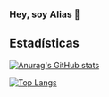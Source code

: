 ### Hey, soy Alias 👋

## Estadísticas

[![Anurag's GitHub stats](https://github-readme-stats.vercel.app/api?username=sefhi)](https://github.com/anuraghazra/github-readme-stats)

[![Top Langs](https://github-readme-stats.vercel.app/api/top-langs/?username=sefhi&layout=compact)](https://github.com/anuraghazra/github-readme-stats)
<!--
**sefhi/sefhi** is a ✨ _special_ ✨ repository because its `README.md` (this file) appears on your GitHub profile.

Here are some ideas to get you started:

- 🔭 I’m currently working on ...
- 🌱 I’m currently learning ...
- 👯 I’m looking to collaborate on ...
- 🤔 I’m looking for help with ...
- 💬 Ask me about ...
- 📫 How to reach me: ...
- 😄 Pronouns: ...
- ⚡ Fun fact: ...
-->
